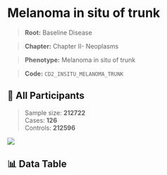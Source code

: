 # Melanoma in situ of trunk

> **Root:** Baseline Disease  

> **Chapter:** Chapter II- Neoplasms  

> **Phenotype:** Melanoma in situ of trunk  

> **Code:** `CD2_INSITU_MELANOMA_TRUNK`

## 🧪 All Participants  
> Sample size: **212722**  
> Cases: **126**  
> Controls: **212596**
<img src="/Sensitive/Figures/ALL/Incidence/CD2_INSITU_MELANOMA_TRUNK.png"/>

## 📊 Data Table
<CsvTableMRF src="/Sensitive/Data/ALL/Incidence/COX_CD2_INSITU_MELANOMA_TRUNK.csv"/>

